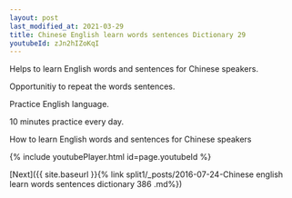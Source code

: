 ```yaml
---
layout: post
last_modified_at: 2021-03-29
title: Chinese English learn words sentences Dictionary 29 
youtubeId: zJn2hIZoKqI
---
```

 
 
Helps to learn English words and sentences for Chinese speakers.

Opportunitiy to repeat the words sentences. 

Practice English language. 
 
10 minutes practice every day. 
 
How to learn English words and sentences for Chinese speakers 
 
{% include youtubePlayer.html id=page.youtubeId %}
 
 
[Next]({{ site.baseurl }}{% link  split1/_posts/2016-07-24-Chinese english learn words sentences dictionary 386 .md%})
 
